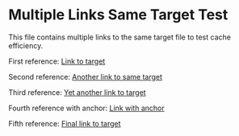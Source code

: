 # Multiple Links Same Target Test

This file contains multiple links to the same target file to test cache efficiency.

First reference: [Link to target](shared-target.md)

Second reference: [Another link to same target](shared-target.md)

Third reference: [Yet another link to target](shared-target.md)

Fourth reference with anchor: [Link with anchor](shared-target.md#test-header)

Fifth reference: [Final link to target](shared-target.md)
